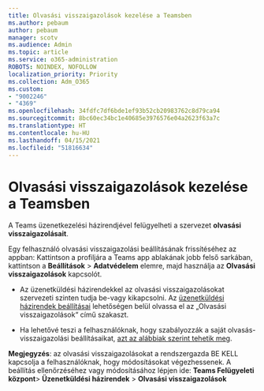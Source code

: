 ```yaml
---
title: Olvasási visszaigazolások kezelése a Teamsben
ms.author: pebaum
author: pebaum
manager: scotv
ms.audience: Admin
ms.topic: article
ms.service: o365-administration
ROBOTS: NOINDEX, NOFOLLOW
localization_priority: Priority
ms.collection: Adm_O365
ms.custom:
- "9002246"
- "4369"
ms.openlocfilehash: 34fdfc7df6bde1ef93b52cb20983762c8d79ca94
ms.sourcegitcommit: 8bc60ec34bc1e40685e3976576e04a2623f63a7c
ms.translationtype: HT
ms.contentlocale: hu-HU
ms.lasthandoff: 04/15/2021
ms.locfileid: "51816634"
---
```

# <a name="controlling-read-receipts-in-teams"></a>Olvasási visszaigazolások kezelése a Teamsben

A Teams üzenetkezelési házirendjével felügyelheti a szervezet **olvasási visszaigazolásait**.

Egy felhasználó olvasási visszaigazolási beállításának frissítéséhez az appban: Kattintson a profiljára a Teams app ablakának jobb felső sarkában, kattintson a **Beállítások** > **Adatvédelem** elemre, majd használja az **Olvasási visszaigazolások** kapcsolót.

- Az üzenetküldési házirendekkel az olvasási visszaigazolásokat szervezeti szinten tudja be-vagy kikapcsolni. Az [üzenetküldési házirendek beállításai](https://docs.microsoft.com/microsoftteams/messaging-policies-in-teams#messaging-policy-settings) lehetőségen belül olvassa el az „Olvasási visszaigazolások“ című szakaszt.

- Ha lehetővé teszi a felhasználóknak, hogy szabályozzák a saját olvasás-visszaigazolási beállításaikat, [ azt az alábbiak szerint tehetik meg](https://docs.microsoft.com/microsoftteams/messaging-policies-in-teams#messaging-policy-settings). 

**Megjegyzés**: az olvasási visszaigazolásokat a rendszergazda BE KELL kapcsolja a felhasználóknak, hogy módosításokat végezhessenek. A beállítás ellenőrzéséhez vagy módosításához lépjen ide: **Teams Felügyeleti központ**> **Üzenetküldési házirendek** > **Olvasási visszaigazolások**
